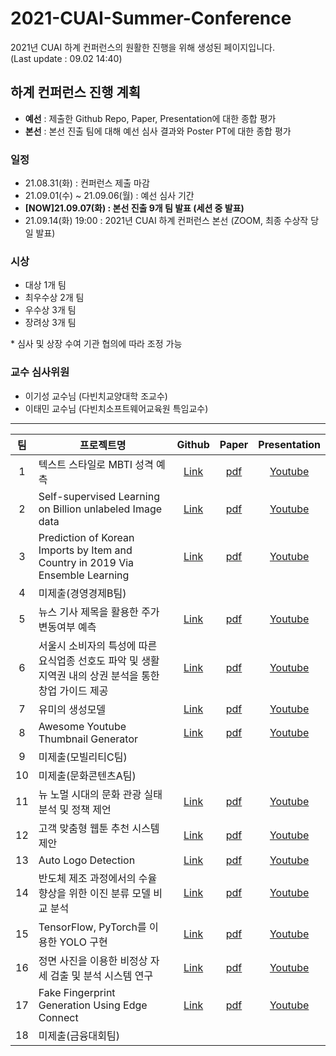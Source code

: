 # 2021-CUAI-Summer-Conference

2021년 CUAI 하계 컨퍼런스의 원활한 진행을 위해 생성된 페이지입니다.  
(Last update : 09.02 14:40)

## 하계 컨퍼런스 진행 계획
- **예선** : 제출한 Github Repo, Paper, Presentation에 대한 종합 평가
- **본선** : 본선 진출 팀에 대해 예선 심사 결과와 Poster PT에 대한 종합 평가

### 일정
- 21.08.31(화) : 컨퍼런스 제출 마감
- 21.09.01(수) ~ 21.09.06(월) : 예선 심사 기간
- **\[NOW\]21.09.07(화) : 본선 진출 9개 팀 발표 (세션 중 발표)** 
- 21.09.14(화) 19:00 : 2021년 CUAI 하계 컨퍼런스 본선 (ZOOM, 최종 수상작 당일 발표)

### 시상
- 대상 1개 팀
- 최우수상 2개 팀
- 우수상 3개 팀
- 장려상 3개 팀  

\* 심사 및 상장 수여 기관 협의에 따라 조정 가능

### 교수 심사위원
- 이기성 교수님 (다빈치교양대학 조교수)
- 이태민 교수님 (다빈치소프트웨어교육원 특임교수)

---

|팀|프로젝트명|Github|Paper|Presentation|
|:---:|---|:---:|:---:|:---:|
|1|텍스트 스타일로 MBTI 성격 예측|[Link](https://github.com/CUAI-CAU/Predicting-MBTI-Personality-through-Text-Styles)|[pdf](paper/1팀.pdf)|[Youtube](https://youtu.be/SMgJ6sH32eo)
|2|Self-supervised Learning on Billion unlabeled Image data|[Link](https://github.com/CUAI-CAU/Self-supervised-Learning-Research)|[pdf](paper/2팀.pdf)|[Youtube](https://youtu.be/9_2RRtkrY_E)
|3|Prediction of Korean Imports by Item and Country in 2019 Via Ensemble Learning|[Link](https://github.com/CUAI-CAU/business_A)|[pdf](paper/3팀.pdf)|[Youtube](https://youtu.be/t7cKYF3ygOg)
|4|미제출(경영경제B팀)||
|5|뉴스 기사 제목을 활용한 주가 변동여부 예측|[Link](https://github.com/CUAI-CAU/NewsHeadlinesIntoStockPric)|[pdf](paper/5팀.pdf)|[Youtube](https://youtu.be/zFVD7goNf2w)
|6|서울시 소비자의 특성에 따른 요식업종 선호도 파악 및 생활지역권 내의 상권 분석을 통한 창업 가이드 제공|[Link](https://github.com/CUAI-CAU/CUAI-FINANCE-TEAM2)|[pdf](paper/6팀.pdf)|[Youtube](https://youtu.be/bwPZsHAqHkA)
|7|유미의 생성모델|[Link](https://github.com/CUAI-CAU/Yumis_Cells_Generator)| [pdf](paper/7팀.pdf) |[Youtube](https://youtu.be/dkHpPWdyVgs)
|8|Awesome Youtube Thumbnail Generator|[Link](https://github.com/CUAI-CAU/Awesome-Youtube-Thumbnail-Generator)|[pdf](paper/8팀.pdf)|[Youtube](https://youtu.be/JW3sjhy5uUE)
|9|미제출(모빌리티C팀)||
|10|미제출(문화콘텐츠A팀)||
|11|뉴 노멀 시대의 문화 관광 실태 분석 및 정책 제언|[Link](https://github.com/CUAI-CAU/Cultural-Content-B)|[pdf](paper/11팀.pdf)|[Youtube](https://youtu.be/qK1YVro5EJ0)
|12|고객 맞춤형 웹툰 추천 시스템 제안|[Link](https://github.com/CUAI-CAU/webtoon-recommendation)|[pdf](paper/12팀.pdf)|[Youtube](https://youtu.be/cxryvtYapvc)
|13|Auto Logo Detection|[Link](https://github.com/CUAI-CAU/SmartFactoryA)|[pdf](paper/13팀.pdf)|[Youtube](https://youtu.be/spsEE3XdDmI)
|14|반도체 제조 과정에서의 수율 향상을 위한 이진 분류 모델 비교 분석|[Link](https://github.com/CUAI-CAU/SmartFactory_B)|[pdf](paper/14팀.pdf)|[Youtube](https://youtu.be/FgKiDByBi7s)
|15|TensorFlow, PyTorch를 이용한 YOLO 구현|[Link](https://github.com/CUAI-CAU/YOLOv1_implement_using_Tensorflow_or_Pytorch)|[pdf](paper/15팀.pdf)|[Youtube](https://youtu.be/TCH3jjBdmTg)
|16|정면 사진을 이용한 비정상 자세 검출 및 분석 시스템 연구|[Link](https://github.com/CUAI-CAU/Is_Your_Neck_OK-)|[pdf](paper/16팀.pdf)|[Youtube](https://youtu.be/MIXmdktvD-4)
|17|Fake Fingerprint Generation Using Edge Connect |[Link](https://github.com/CUAI-CAU/Fake_Fingerprint_Generation)|[pdf](paper/17팀.pdf)|[Youtube](https://youtu.be/g0l_Vr6QpK4)
|18|미제출(금융대회팀)||
